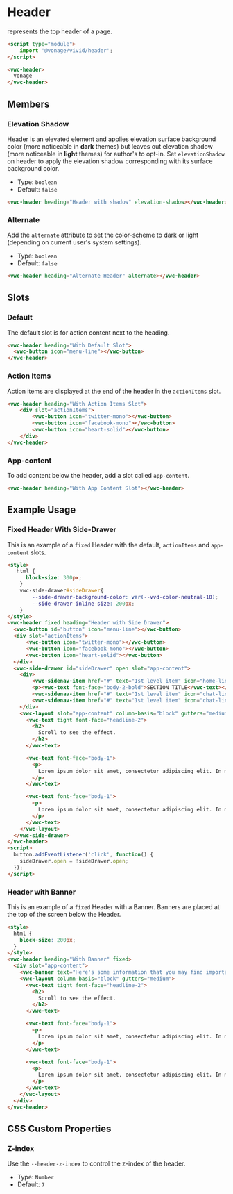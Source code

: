 # Header

represents the top header of a page.

```html
<script type="module">
    import '@vonage/vivid/header';
</script>
```

```html preview full
<vwc-header>
  Vonage
</vwc-header>
```

## Members

### Elevation Shadow

Header is an elevated element and applies elevation surface background color (more noticeable in **dark** themes) but leaves out elevation shadow (more noticeable in **light** themes) for author's to opt-in.
Set `elevationShadow` on header to apply the elevation shadow corresponding with its surface background color.

- Type: `boolean`
- Default: `false`

```html preview full
<vwc-header heading="Header with shadow" elevation-shadow></vwc-header>
```

### Alternate

Add the `alternate` attribute to set the color-scheme to dark or light (depending on current user's system settings).

- Type: `boolean`
- Default: `false`

```html preview full
<vwc-header heading="Alternate Header" alternate></vwc-header>
```

## Slots

### Default

The default slot is for action content next to the heading.

```html preview full
<vwc-header heading="With Default Slot">
  <vwc-button icon="menu-line"></vwc-button>
</vwc-header>
```

### Action Items

Action items are displayed at the end of the header in the `actionItems` slot.

```html preview full
<vwc-header heading="With Action Items Slot">
    <div slot="actionItems">
        <vwc-button icon="twitter-mono"></vwc-button>
        <vwc-button icon="facebook-mono"></vwc-button>
        <vwc-button icon="heart-solid"></vwc-button>
    </div>
</vwc-header>
```

### App-content

To add content below the header, add a slot called `app-content`.

```html preview full
<vwc-header heading="With App Content Slot"></vwc-header>
```

## Example Usage

### Fixed Header With Side-Drawer

This is an example of a `fixed` Header with the default, `actionItems` and `app-content` slots.

```html preview full
<style>
   html { 
      block-size: 300px; 
    }
    vwc-side-drawer#sideDrawer{
        --side-drawer-background-color: var(--vvd-color-neutral-10);
        --side-drawer-inline-size: 200px;
    }
</style>
<vwc-header fixed heading="Header with Side Drawer">
  <vwc-button id="button" icon="menu-line"></vwc-button>
  <div slot="actionItems">
      <vwc-button icon="twitter-mono"></vwc-button>
      <vwc-button icon="facebook-mono"></vwc-button>
      <vwc-button icon="heart-solid"></vwc-button>
  </div>
  <vwc-side-drawer id="sideDrawer" open slot="app-content">
    <div>
        <vwc-sidenav-item href="#" text="1st level item" icon="home-line"></vwc-sidenav-item>
        <p><vwc-text font-face="body-2-bold">SECTION TITLE</vwc-text></p>
        <vwc-sidenav-item href="#" text="1st level item" icon="chat-line"></vwc-sidenav-item>
        <vwc-sidenav-item href="#" text="1st level item" icon="chat-line"></vwc-sidenav-item>
    </div>
    <vwc-layout slot="app-content" column-basis="block" gutters="medium">
      <vwc-text tight font-face="headline-2">
        <h2>
          Scroll to see the effect.
        </h2>
      </vwc-text>

      <vwc-text font-face="body-1">
        <p>
          Lorem ipsum dolor sit amet, consectetur adipiscing elit. In mollis ante est, ac porta sapien rutrum in. Fusce id pulvinar massa. In est erat, gravida sed velit id, tempus tempus metus. Proin mollis auctor orci. Curabitur vestibulum elementum imperdiet. Mauris ac nisl vel nisi auctor sodales. Vestibulum vel rutrum leo, a convallis tellus. Aliquam vel ultricies elit, eget malesuada orci. Praesent ut blandit nisl. Morbi ut ligula faucibus ante pellentesque condimentum sit amet ac dui. Suspendisse potenti. Ut et massa arcu. Pellentesque pellentesque id tortor at ornare.
        </p>
      </vwc-text>

      <vwc-text font-face="body-1">
        <p>
          Lorem ipsum dolor sit amet, consectetur adipiscing elit. In mollis ante est, ac porta sapien rutrum in. Fusce id pulvinar massa. In est erat, gravida sed velit id, tempus tempus metus. Proin mollis auctor orci. Curabitur vestibulum elementum imperdiet. Mauris ac nisl vel nisi auctor sodales. Vestibulum vel rutrum leo, a convallis tellus. Aliquam vel ultricies elit, eget malesuada orci. Praesent ut blandit nisl. Morbi ut ligula faucibus ante pellentesque condimentum sit amet ac dui. Suspendisse potenti. Ut et massa arcu. Pellentesque pellentesque id tortor at ornare.
        </p>
      </vwc-text>
    </vwc-layout>
  </vwc-side-drawer>
</vwc-header>
<script>
  button.addEventListener('click', function() {
    sideDrawer.open = !sideDrawer.open;
  });
</script>
```

### Header with Banner

This is an example of a `fixed` Header with a Banner. Banners are placed at the top of the screen below the Header.

```html preview full
<style>
  html { 
    block-size: 200px; 
  }
</style>
<vwc-header heading="With Banner" fixed>
  <div slot="app-content">
    <vwc-banner text="Here's some information that you may find important!"></vwc-banner>
    <vwc-layout column-basis="block" gutters="medium">
      <vwc-text tight font-face="headline-2">
        <h2>
          Scroll to see the effect.
        </h2>
      </vwc-text>

      <vwc-text font-face="body-1">
        <p>
          Lorem ipsum dolor sit amet, consectetur adipiscing elit. In mollis ante est, ac porta sapien rutrum in. Fusce id pulvinar massa. In est erat, gravida sed velit id, tempus tempus metus. Proin mollis auctor orci. Curabitur vestibulum elementum imperdiet. Mauris ac nisl vel nisi auctor sodales. Vestibulum vel rutrum leo, a convallis tellus. Aliquam vel ultricies elit, eget malesuada orci. Praesent ut blandit nisl. Morbi ut ligula faucibus ante pellentesque condimentum sit amet ac dui. Suspendisse potenti. Ut et massa arcu. Pellentesque pellentesque id tortor at ornare.
        </p>
      </vwc-text>

      <vwc-text font-face="body-1">
        <p>
          Lorem ipsum dolor sit amet, consectetur adipiscing elit. In mollis ante est, ac porta sapien rutrum in. Fusce id pulvinar massa. In est erat, gravida sed velit id, tempus tempus metus. Proin mollis auctor orci. Curabitur vestibulum elementum imperdiet. Mauris ac nisl vel nisi auctor sodales. Vestibulum vel rutrum leo, a convallis tellus. Aliquam vel ultricies elit, eget malesuada orci. Praesent ut blandit nisl. Morbi ut ligula faucibus ante pellentesque condimentum sit amet ac dui. Suspendisse potenti. Ut et massa arcu. Pellentesque pellentesque id tortor at ornare.
        </p>
      </vwc-text>
    </vwc-layout>
  </div>
</vwc-header>
```

## CSS Custom Properties

### Z-index

Use the `--header-z-index` to control the z-index of the header.

- Type: `Number`
- Default: `7`
